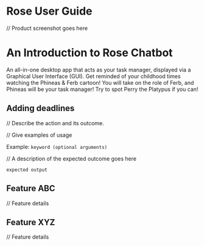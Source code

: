 # Rose User Guide

// Product screenshot goes here

# An Introduction to Rose Chatbot
An all-in-one desktop app that acts as your task manager, displayed via a Graphical User Interface (GUI).
Get reminded of your childhood times watching the Phineas & Ferb cartoon! You will take on the role of 
Ferb, and Phineas will be your task manager! Try to spot Perry the Platypus if you can!

## Adding deadlines

// Describe the action and its outcome.

// Give examples of usage

Example: `keyword (optional arguments)`

// A description of the expected outcome goes here

```
expected output
```

## Feature ABC

// Feature details


## Feature XYZ

// Feature details